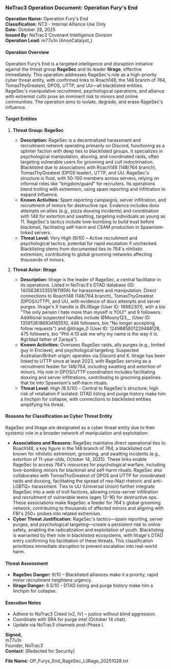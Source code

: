 ### NoTrac3 Operation Document: Operation Fury's End

**Operation Name:** Operation Fury's End  
**Classification:** NT3 - Internal Alliance Use Only  
**Date:** October 28, 2025  
**Issued By:** NoTrac3 Covenant Intelligence Division  
**Operation Lead:** m77u1n (AnonCatalyst_)  

#### Operation Overview
Operation Fury's End is a targeted intelligence and disruption initiative against the threat group **RageSec** and its leader **lilrage**, effective immediately. This operation addresses RageSec's role as a high-priority cyber threat entity, with confirmed links to Roach148, the 148 branch of 764, TomasThyGreatest, DPOS, UTTP, and UU—all blacklisted entities. RageSec's manipulative recruitment, psychological operations, and alliance with extremist cults pose an imminent risk to minors and online communities. The operation aims to isolate, degrade, and erase RageSec's influence.

#### Target Entities
1. **Threat Group: RageSec**  
   - **Description:** RageSec is a decentralized harassment and recruitment network operating primarily on Discord, functioning as a splinter faction with deep ties to blacklisted groups. It specializes in psychological manipulation, doxxing, and coordinated raids, often targeting vulnerable users for grooming and cult indoctrination. Blacklisted due to associations with Roach148 (148/764 branch), TomasThyGreatest (DPOS leader), UTTP, and UU. RageSec's structure is fluid, with 50-100 members across servers, relying on informal roles like "kingdom/guard" for recruiters. Its operations blend trolling with extremism, using spam reporting and infiltration to expand influence.
   - **Known Activities:** Spam reporting campaigns, server infiltration, and recruitment of minors for destructive ops. Evidence includes doxx attempts on allies (e.g., pizza doxxing incidents) and coordination with 148 for extortion and swatting, targeting individuals as young as 11. RageSec's tactics include love-bombing to build trust before blackmail, facilitating self-harm and CSAM production in Spawnism-linked servers.
   - **Threat Level:** Very High (9/10) – Active recruitment and psychological tactics; potential for rapid escalation if unchecked. Blacklisting stems from documented ties to 764's nihilistic extremism, contributing to global grooming networks affecting thousands of minors.

2. **Threat Actor: lilrage**  
   - **Description:** lilrage is the leader of RageSec, a central facilitator in its operations. Listed in NoTrac3's DTAD database (ID: 1405638333551611956) for harassment and manipulation. Direct connections to Roach148 (148/764 branch), TomasThyGreatest (DPOS/UTTP), and UU, with evidence of doxx attempts and server purges. lilrage's X handle is @LilRage (User ID: 16882301), with a bio "The only person I hate more than myself is YOU!" and 9 followers. Additional suspected handles include @Moony123__ (User ID: 1359136186934165510, 448 followers, bio "No longer accepting follow requests") and @lilrage_0 (User ID: 1249885801229488128, 475 followers, bio "Phil 4:13 ask me why my name is the way it is. #girldad father of Zaraya").
   - **Known Activities:** Oversees RageSec raids, ally purges (e.g., limited guy in Enclave), and psychological targeting. Suspected Australian/British origin; operates via Discord and X. lilrage has been linked to UTTP since at least 2023, with RageSec serving as a recruitment feeder for 148/764, including swatting and extortion of minors. His role in DPOS/UTTP coordination includes facilitating doxxing and server infiltrations, contributing to grooming pipelines that tie into Spawnism's self-harm rituals.
   - **Threat Level:** High (8.5/10) – Central to RageSec's structure; high risk of retaliation if isolated. DTAD listing and purge history make him a linchpin for collapse, with connections to blacklisted entities amplifying his threat.

#### Reasons for Classification as Cyber Threat Entity
RageSec and lilrage are designated as a cyber threat entity due to their systemic role in a broader network of manipulation and exploitation:
- **Associations and Reasons:** RageSec maintains direct operational ties to Roach148, a key figure in the 148 branch of 764, a blacklisted cult known for nihilistic extremism, grooming, and swatting incidents (e.g., extortion of 11-year-olds, October 14, 2025). These links enable RageSec to access 764's resources for psychological warfare, including love-bombing minors for blackmail and self-harm rituals. RageSec also collaborates with TomasThyGreatest of DPOS and UTTP for coordinated raids and doxxing, facilitating the spread of neo-Nazi rhetoric and anti-LGBTQ+ harassment. Ties to UU (Universal Union) further integrate RageSec into a web of troll factions, allowing cross-server infiltration and recruitment of vulnerable teens (ages 12-16) for destructive ops. These associations make RageSec a feeder for 764's global grooming network, contributing to thousands of affected minors and aligning with FBI's 250+ probes into related extremism.
- **Cyber Threat Justification:** RageSec's tactics—spam reporting, server purges, and psychological targeting—create a persistent risk to online safety, enabling the radicalization and exploitation of youth. Blacklisting is warranted by their role in blacklisted ecosystems, with lilrage's DTAD entry confirming his facilitation of these threats. This classification prioritizes immediate disruption to prevent escalation into real-world harm.

#### Threat Assessment
- **RageSec Danger:** 9/10 – Blacklisted alliances make it a priority; rapid minor recruitment heightens urgency.  
- **lilrage Danger:** 8.5/10 – DTAD listing and purge history make him a linchpin for collapse.  

#### Execution Notes
- Adhere to NoTrac3 Creed (v2, IV) – justice without blind aggression.  
- Coordinate with SRA for purge intel (October 14 chat).  
- Update via NoTrac3 channels post-Phase I.

**Signed,**  
m77u1n  
Founder, NoTrac3  
**Contact:** [Redacted for Security]  


**File Name:** OP_Furys_End_RageSec_LilRage_20251028.txt
